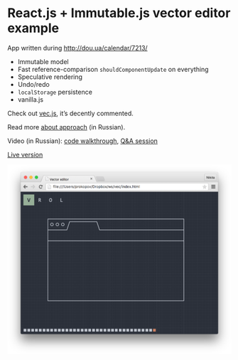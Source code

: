 # React.js + Immutable.js vector editor example

App written during http://dou.ua/calendar/7213/

- Immutable model
- Fast reference-comparison `shouldComponentUpdate` on everything
- Speculative rendering
- Undo/redo
- `localStorage` persistence
- vanilla.js

Check out [vec.js](https://github.com/tonsky/vec/blob/gh-pages/vec.js), it’s decently commented.

Read more [about approach](http://tonsky.me/talks/2015-codefest/) (in Russian).

Video (in Russian): [code walkthrough](http://www.youtube.com/watch?v=lDkrXTDwbJQ), [Q&A session](http://www.youtube.com/watch?v=tUtLe1VlkYc)

[Live version](http://tonsky.me/vec/)

[<img src="vec.png">](http://tonsky.me/vec/)
